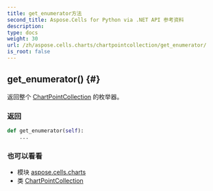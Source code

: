 ```yaml
---
title: get_enumerator方法
second_title: Aspose.Cells for Python via .NET API 参考资料
description:
type: docs
weight: 30
url: /zh/aspose.cells.charts/chartpointcollection/get_enumerator/
is_root: false
---
```

##  get_enumerator() {#}
返回整个 [ChartPointCollection](/cells/python-net/zh/aspose.cells.charts/chartpointcollection) 的枚举器。


### 返回




```python
def get_enumerator(self):
    ...
```





### 也可以看看
* 模块 [aspose.cells.charts](../../)
* 类 [ChartPointCollection](/cells/python-net/zh/aspose.cells.charts/chartpointcollection)
